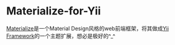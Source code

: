 # Materialize-for-Yii
[Materialize](http://materializecss.com/)是一个Material Design风格的web前端框架，将其做成[Yii Framework](http://www.yiiframework.com/)的一个主题扩展，想必是极好的^_^
